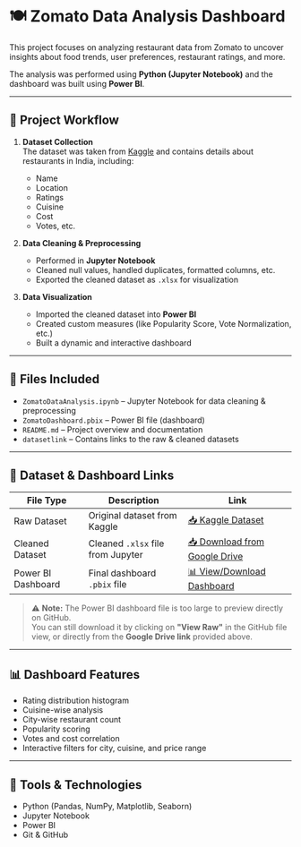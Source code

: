 # 🍽️ Zomato Data Analysis Dashboard

This project focuses on analyzing restaurant data from Zomato to uncover insights about food trends, user preferences, restaurant ratings, and more.

The analysis was performed using **Python (Jupyter Notebook)** and the dashboard was built using **Power BI**.

---

## 📌 Project Workflow

1. **Dataset Collection**  
   The dataset was taken from [Kaggle](https://www.kaggle.com/datasets/darshangandhi/zomato-india-dataset?resource=download) and contains details about restaurants in India, including:
   - Name
   - Location
   - Ratings
   - Cuisine
   - Cost
   - Votes, etc.

2. **Data Cleaning & Preprocessing**  
   - Performed in **Jupyter Notebook**
   - Cleaned null values, handled duplicates, formatted columns, etc.
   - Exported the cleaned dataset as `.xlsx` for visualization

3. **Data Visualization**  
   - Imported the cleaned dataset into **Power BI**
   - Created custom measures (like Popularity Score, Vote Normalization, etc.)
   - Built a dynamic and interactive dashboard

---

## 📂 Files Included

- `ZomatoDataAnalysis.ipynb` – Jupyter Notebook for data cleaning & preprocessing
- `ZomatoDashboard.pbix` – Power BI file (dashboard)
- `README.md` – Project overview and documentation
- `datasetlink` – Contains links to the raw & cleaned datasets

---

## 🔗 Dataset & Dashboard Links

| File Type        | Description            | Link |
|------------------|------------------------|------|
| Raw Dataset       | Original dataset from Kaggle | [📥 Kaggle Dataset](https://www.kaggle.com/datasets/darshangandhi/zomato-india-dataset?resource=download) |
| Cleaned Dataset   | Cleaned `.xlsx` file from Jupyter | [📥 Download from Google Drive](https://docs.google.com/spreadsheets/d/1BZPBusa_wJoFHbcOXi9fX9EsRFNuTomT/edit?usp=sharing&ouid=103000238047034750178&rtpof=true&sd=true) |
| Power BI Dashboard | Final dashboard `.pbix` file | [📊 View/Download Dashboard](https://drive.google.com/file/d/1QaQELBqgIjmTeTv6DB1nPXH2VqmyRD-K/view?usp=sharing) |

> ⚠️ **Note:** The Power BI dashboard file is too large to preview directly on GitHub.  
> You can still download it by clicking on **"View Raw"** in the GitHub file view, or directly from the **Google Drive link** provided above.

---

## 📊 Dashboard Features

- Rating distribution histogram
- Cuisine-wise analysis
- City-wise restaurant count
- Popularity scoring
- Votes and cost correlation
- Interactive filters for city, cuisine, and price range

---

## 📌 Tools & Technologies

- Python (Pandas, NumPy, Matplotlib, Seaborn)
- Jupyter Notebook
- Power BI
- Git & GitHub
